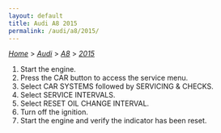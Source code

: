 ```yaml
---
layout: default
title: Audi A8 2015
permalink: /audi/a8/2015/
---
```

[*Home*](/) > [*Audi*](/audi/) > [*A8*](/audi/a8/) > [*2015*](/audi/a8/2015/)

1. Start the engine.
2. Press the CAR button to access the service menu.
3. Select CAR SYSTEMS followed by SERVICING & CHECKS.
4. Select SERVICE INTERVALS.
5. Select RESET OIL CHANGE INTERVAL.
6. Turn off the ignition.
7. Start the engine and verify the indicator has been reset.